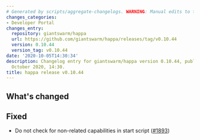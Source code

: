 ```yaml
---
# Generated by scripts/aggregate-changelogs. WARNING: Manual edits to this files will be overwritten.
changes_categories:
- Developer Portal
changes_entry:
  repository: giantswarm/happa
  url: https://github.com/giantswarm/happa/releases/tag/v0.10.44
  version: 0.10.44
  version_tag: v0.10.44
date: '2020-10-05T14:30:34'
description: Changelog entry for giantswarm/happa version 0.10.44, published on 05
  October 2020, 14:30.
title: happa release v0.10.44
---
```


## What's changed

## Fixed

- Do not check for non-related capabilities in start script ([#1893](https://github.com/giantswarm/happa/pull/1893))

